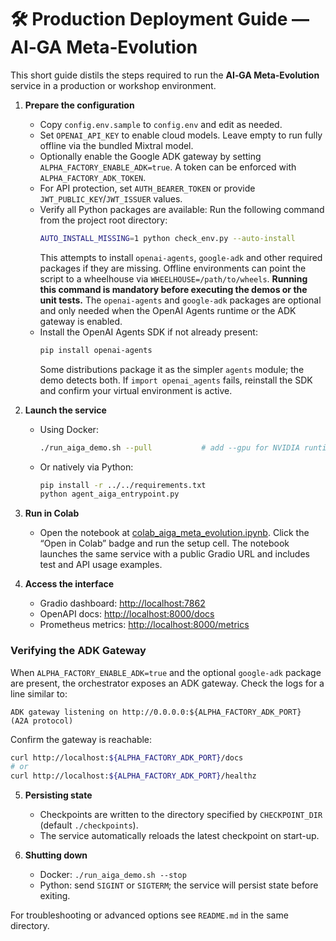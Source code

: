 # 🛠️ Production Deployment Guide — AI‑GA Meta‑Evolution

This short guide distils the steps required to run the **AI‑GA Meta‑Evolution** service in a production or workshop environment.

1. **Prepare the configuration**
   - Copy `config.env.sample` to `config.env` and edit as needed.
   - Set `OPENAI_API_KEY` to enable cloud models. Leave empty to run fully offline via the bundled Mixtral model.
   - Optionally enable the Google ADK gateway by setting `ALPHA_FACTORY_ENABLE_ADK=true`. A token can be enforced with `ALPHA_FACTORY_ADK_TOKEN`.
   - For API protection, set `AUTH_BEARER_TOKEN` or provide `JWT_PUBLIC_KEY`/`JWT_ISSUER` values.
   - Verify all Python packages are available:
     Run the following command from the project root directory:
     ```bash
     AUTO_INSTALL_MISSING=1 python check_env.py --auto-install
     ```
     This attempts to install `openai-agents`, `google-adk` and other required
     packages if they are missing. Offline environments can point the script to
     a wheelhouse via `WHEELHOUSE=/path/to/wheels`. **Running this command is
     mandatory before executing the demos or the unit tests.** The
     `openai-agents` and `google-adk` packages are optional and only needed when
     the OpenAI Agents runtime or the ADK gateway is enabled.
   - Install the OpenAI Agents SDK if not already present:
     ```bash
     pip install openai-agents
     ```
     Some distributions package it as the simpler `agents` module; the demo
     detects both. If `import openai_agents` fails, reinstall the SDK and
     confirm your virtual environment is active.

2. **Launch the service**
   - Using Docker:
     ```bash
     ./run_aiga_demo.sh --pull           # add --gpu for NVIDIA runtime
     ```
   - Or natively via Python:
     ```bash
     pip install -r ../../requirements.txt
     python agent_aiga_entrypoint.py
     ```

3. **Run in Colab**
   - Open the notebook at
     [colab_aiga_meta_evolution.ipynb](colab_aiga_meta_evolution.ipynb).
     Click the “Open in Colab” badge and run the setup cell. The notebook
     launches the same service with a public Gradio URL and includes test
     and API usage examples.

4. **Access the interface**
   - Gradio dashboard: [http://localhost:7862](http://localhost:7862)
   - OpenAPI docs: [http://localhost:8000/docs](http://localhost:8000/docs)
   - Prometheus metrics: [http://localhost:8000/metrics](http://localhost:8000/metrics)

### Verifying the ADK Gateway
When `ALPHA_FACTORY_ENABLE_ADK=true` and the optional `google-adk` package are
present, the orchestrator exposes an ADK gateway.  Check the logs for a line
similar to:

```
ADK gateway listening on http://0.0.0.0:${ALPHA_FACTORY_ADK_PORT}  (A2A protocol)
```

Confirm the gateway is reachable:

```bash
curl http://localhost:${ALPHA_FACTORY_ADK_PORT}/docs
# or
curl http://localhost:${ALPHA_FACTORY_ADK_PORT}/healthz
```

5. **Persisting state**
   - Checkpoints are written to the directory specified by `CHECKPOINT_DIR` (default `./checkpoints`).
   - The service automatically reloads the latest checkpoint on start-up.

6. **Shutting down**
   - Docker: `./run_aiga_demo.sh --stop`
   - Python: send `SIGINT` or `SIGTERM`; the service will persist state before exiting.

For troubleshooting or advanced options see `README.md` in the same directory.

